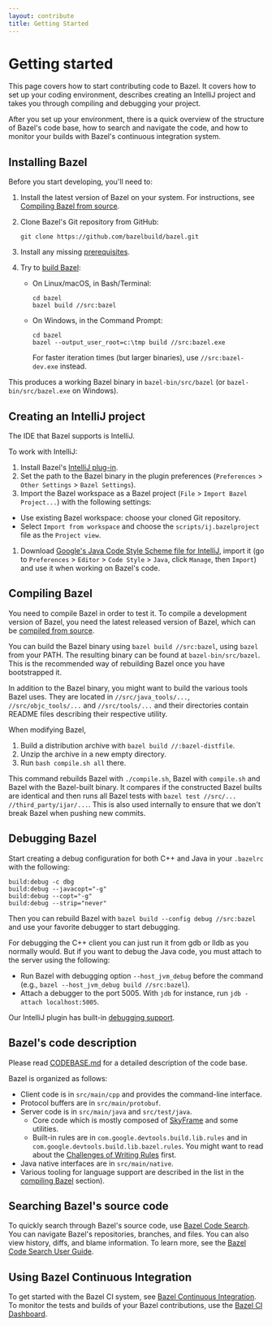```yaml
---
layout: contribute
title: Getting Started
---
```


# Getting started

This page covers how to start contributing code to Bazel. It covers how to set up
your coding environment, describes creating an IntelliJ project and takes you
through compiling and debugging your project.

After you set up your environment, there is a quick overview of the structure of
Bazel's code base, how to search and navigate the code, and how to monitor your
builds with Bazel's continuous integration system.

## Installing Bazel

Before you start developing, you'll need to:

1.  Install the latest version of Bazel on your system. For instructions, see
    [Compiling Bazel from source](https://docs.bazel.build/versions/master/install-compile-source.html).

1.  Clone Bazel's Git repository from GitHub:

    ```
    git clone https://github.com/bazelbuild/bazel.git
    ```
1. Install any missing [prerequisites](https://docs.bazel.build/versions/master/install-compile-source.html#bootstrap-unix).

1. Try to [build
   Bazel](https://docs.bazel.build/versions/master/guide.html#building-programs-with-bazel):

   *  On Linux/macOS, in Bash/Terminal:

      ```
      cd bazel
      bazel build //src:bazel
      ```

   *  On Windows, in the Command Prompt:

      ```
      cd bazel
      bazel --output_user_root=c:\tmp build //src:bazel.exe
      ```

      For faster iteration times (but larger binaries), use `//src:bazel-dev.exe` instead.

This produces a working Bazel binary in `bazel-bin/src/bazel` (or `bazel-bin/src/bazel.exe` on Windows).

## Creating an IntelliJ project

The IDE that Bazel supports is IntelliJ.

To work with IntelliJ:

1.  Install Bazel's [IntelliJ plug-in](https://ij.bazel.build).
1.  Set the path to the Bazel binary in the plugin preferences
   (`Preferences` > `Other Settings` > `Bazel Settings`).
1.  Import the Bazel workspace as a Bazel project
   (`File` > `Import Bazel Project...`) with the following settings:

   *  Use existing Bazel workspace: choose your cloned Git repository.
   *  Select `Import from workspace` and choose the `scripts/ij.bazelproject`
      file as the `Project view`.

1.  Download [Google's Java Code Style Scheme file for IntelliJ](https://github.com/google/styleguide/blob/gh-pages/intellij-java-google-style.xml),
   import it (go to `Preferences` > `Editor` > `Code Style` > `Java`, click `Manage`, then `Import`)
   and use it when working on Bazel's code.

<a name="compile-bazel"></a>
## Compiling Bazel

You need to compile Bazel in order to test it. To compile a development version of
Bazel, you need the latest released version of Bazel, which can be
[compiled from source](/versions/master/docs/install-compile-source.html).

You can build the Bazel binary using
`bazel build //src:bazel`, using `bazel` from your PATH.
The resulting binary can be found at `bazel-bin/src/bazel`. This is the
recommended way of rebuilding Bazel once you have bootstrapped it.

In addition to the Bazel binary, you might want to build the various tools Bazel
uses. They are located in `//src/java_tools/...`, `//src/objc_tools/...` and
`//src/tools/...` and their directories contain README files describing their
respective utility.

When modifying Bazel,
1. Build a distribution archive with `bazel build //:bazel-distfile`.
1. Unzip the archive in a new empty directory.
1. Run `bash compile.sh all` there.

This command rebuilds Bazel with `./compile.sh`, Bazel with
`compile.sh` and Bazel with the Bazel-built binary. It compares if the
constructed Bazel builts are identical and then runs all Bazel tests with
`bazel test //src/... //third_party/ijar/...`. This is also used internally
to ensure that we don't break Bazel when pushing new commits.

## Debugging Bazel

Start creating a debug configuration for both C++ and Java in your `.bazelrc`
with the following:

```
build:debug -c dbg
build:debug --javacopt="-g"
build:debug --copt="-g"
build:debug --strip="never"
```

Then you can rebuild Bazel with `bazel build --config debug //src:bazel` and use
your favorite debugger to start debugging.

For debugging the C++ client you can just run it from gdb or lldb as you normally would.
But if you want to debug the Java code, you must attach to the server using the following:

*  Run Bazel with debugging option `--host_jvm_debug` before the
   command (e.g., `bazel --host_jvm_debug build //src:bazel`).
*  Attach a debugger to the port 5005. With `jdb` for instance,
   run `jdb -attach localhost:5005`.

Our IntelliJ plugin has built-in [debugging support](https://ij.bazel.build/docs/run-configurations.html).

## Bazel's code description

Please read [CODEBASE.md](https://github.com/bazelbuild/bazel/blob/master/CODEBASE.md)
for a detailed description of the code base.

Bazel is organized as follows:

*  Client code is in `src/main/cpp` and provides the command-line interface.
*  Protocol buffers are in `src/main/protobuf`.
*  Server code is in `src/main/java` and `src/test/java`.
   *  Core code which is mostly composed of [SkyFrame](/designs/skyframe.html) and some
     utilities.
   *  Built-in rules are in `com.google.devtools.build.lib.rules` and in
     `com.google.devtools.build.lib.bazel.rules`. You might want to read about
     the [Challenges of Writing Rules](docs/rule-challenges.html) first.
*  Java native interfaces are in `src/main/native`.
*  Various tooling for language support are described in the list in the
   [compiling Bazel](#compile-bazel) section).

## Searching Bazel's source code

To quickly search through Bazel's source code, use [Bazel Code Search](https://source.bazel.build/). You can navigate Bazel's repositories, branches, and files. You can also view history, diffs, and blame information. To learn more, see the
[Bazel Code Search User Guide](https://www.bazel.build/browse-and-search-user-guide.html).

## Using Bazel Continuous Integration

To get started with the Bazel CI system, see [Bazel Continuous Integration](https://github.com/bazelbuild/continuous-integration/blob/master/buildkite/README.md). To monitor the tests and builds of your Bazel contributions, use the [Bazel CI Dashboard](https://ci.bazel.build/).
